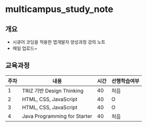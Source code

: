 # multicampus_study_note

## 개요

- 시큐어 코딩을 적용한 앱개발자 양성과정 강의 노트
- 매일 업로드~

## 교육과정

| 주차 | 내용                       | 시간 | 선행학습여부|
| ----| ------------------------- |----|----------|
| 1    | TRIZ 기반 Design Thinking |40  |처음|
| 2    | HTML, CSS, JavaScript    |40  |O|
| 3    | HTML, CSS, JavaScript    |40  |O|
| 4    | Java Programming for Starter | 40 | 처음|